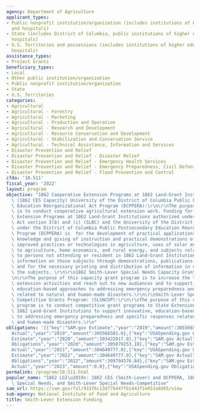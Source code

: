 ```yaml
---
agency: Department of Agriculture
applicant_types:
- Public nonprofit institution/organization (includes institutions of higher education
  and hospitals)
- State (includes District of Columbia, public institutions of higher education and
  hospitals)
- U.S. Territories and possessions (includes institutions of higher education and
  hospitals)
assistance_types:
- Project Grants
beneficiary_types:
- Local
- Other public institution/organization
- Public nonprofit institution/organization
- State
- U.S. Territories
categories:
- Agricultural
- Agricultural - Forestry
- Agricultural - Marketing
- Agricultural - Production and Operation
- Agricultural - Research and Development
- Agricultural - Resource Conservation and Development
- Agricultural - Stabilization and Conservation Service
- Agricultural - Technical Assistance, Information and Services
- Disaster Prevention and Relief
- Disaster Prevention and Relief - Disaster Relief
- Disaster Prevention and Relief - Emergency Health Services
- Disaster Prevention and Relief - Emergency Preparedness, Civil Defense
- Disaster Prevention and Relief - Flood Prevention and Control
cfda: '10.511'
fiscal_year: '2022'
layout: program
objective: "1862 Cooperative Extension Programs at 1862 Land-Grant Institutions(Smith-Lever)\
  \ (1862 CES Capacity) University of the District of Columbia Public Postsecondary\
  \ Education Reorganizational Act Program (DCPPERA):\r\n\r\nThe purpose of this funding\
  \ is to conduct cooperative agricultural extension work. Funding for the  Cooperative\
  \ Extension Programs at 1862 Land-Grant Institutions authorized under the Smith-Lever\
  \ Act section 3(b) and (c) (SLBC) and the University of the District of Columbia\
  \ under the District of Columbia Public Postsecondary Education Reorganization Act\
  \ Program (DCPPERA) is  for the development of practical applications of research\
  \ knowledge and giving of instruction and practical demonstrations of existing or\
  \ improved practices or technologies in agriculture, uses of solar energy with respect\
  \ to agriculture, home economics, and rural energy, and subjects relating thereto\
  \ to persons not attending or resident in 1862 Land-Grant Institutions, and imparting\
  \ information on those subjects through demonstrations, publications, and otherwise\
  \ and for the necessary printing and distribution of information in connection with\
  \ the subjects. \r\n\r\n1862 Smith-Lever Special Needs Capacity Grants Program (SLSN):\r\
  \n\r\nThe purpose of this capacity grant program is to increase the level of agricultural\
  \ extension activities and reach out to new audiences and to support innovative,\
  \ education-based approaches to addressing emergency preparedness and specific responses\
  \ related to natural and human-made disasters.\r\n\r\nSmith-Lever Special Needs\
  \ Competitive Grants Program: (SLSNCGP):\r\n\r\nThe purpose of this competitive\
  \ program is to conduct competitive grant programs to State Extension Services at\
  \ 1862 Land-Grant Institutions to support innovative, education-based approaches\
  \ to addressing emergency preparedness and specific responses related to natural\
  \ and human-made disasters.\r\n"
obligations: '[{"key":"SAM.gov Estimate","year":"2019","amount":305566581.0},{"key":"SAM.gov
  Actual","year":"2019","amount":305566581.0},{"key":"USASpending.gov Obligations","year":"2019","amount":305103837.0},{"key":"SAM.gov
  Estimate","year":"2020","amount":303422017.0},{"key":"SAM.gov Actual","year":"2020","amount":303422017.0},{"key":"USASpending.gov
  Obligations","year":"2020","amount":305079253.18},{"key":"SAM.gov Estimate","year":"2021","amount":304649777.0},{"key":"SAM.gov
  Actual","year":"2021","amount":304649777.0},{"key":"USASpending.gov Obligations","year":"2021","amount":305211903.74},{"key":"SAM.gov
  Estimate","year":"2022","amount":304649777.0},{"key":"SAM.gov Actual","year":"2022","amount":304649777.0},{"key":"USASpending.gov
  Obligations","year":"2022","amount":309794576.84},{"key":"SAM.gov Estimate","year":"2023","amount":310479756.0},{"key":"SAM.gov
  Actual","year":"2023","amount":0.0},{"key":"USASpending.gov Obligations","year":"2023","amount":314783575.48}]'
permalink: /program/10.511.html
popular_name: "1862 LGI\u2019s: 1862 CES (Smith-Lever) and DCPPERA, 1862 Smith-Lever\
  \ Special Needs, and Smith-Lever Special Needs-Competitive"
sam_url: https://sam.gov/fal/93376c13d776447fb1443f1e653a8d65/view
sub-agency: National Institute of Food and Agriculture
title: Smith-Lever Extension Funding
---
```

